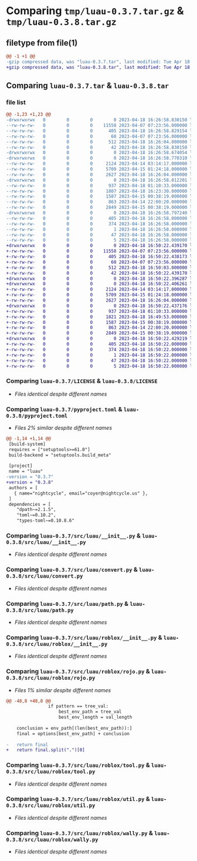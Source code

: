 # Comparing `tmp/luau-0.3.7.tar.gz` & `tmp/luau-0.3.8.tar.gz`

## filetype from file(1)

```diff
@@ -1 +1 @@
-gzip compressed data, was "luau-0.3.7.tar", last modified: Tue Apr 18 16:26:58 2023, max compression
+gzip compressed data, was "luau-0.3.8.tar", last modified: Tue Apr 18 16:50:22 2023, max compression
```

## Comparing `luau-0.3.7.tar` & `luau-0.3.8.tar`

### file list

```diff
@@ -1,23 +1,23 @@
-drwxrwxrwx   0        0        0        0 2023-04-18 16:26:58.830150 luau-0.3.7/
--rw-rw-rw-   0        0        0    11558 2023-04-07 07:23:56.000000 luau-0.3.7/LICENSE
--rw-rw-rw-   0        0        0      405 2023-04-18 16:26:58.829154 luau-0.3.7/PKG-INFO
--rw-rw-rw-   0        0        0       60 2023-04-07 07:23:56.000000 luau-0.3.7/README.md
--rw-rw-rw-   0        0        0      512 2023-04-18 16:26:04.000000 luau-0.3.7/pyproject.toml
--rw-rw-rw-   0        0        0       42 2023-04-18 16:26:58.830150 luau-0.3.7/setup.cfg
-drwxrwxrwx   0        0        0        0 2023-04-18 16:26:58.674054 luau-0.3.7/src/
-drwxrwxrwx   0        0        0        0 2023-04-18 16:26:58.770310 luau-0.3.7/src/luau/
--rw-rw-rw-   0        0        0     2124 2023-04-14 03:14:17.000000 luau-0.3.7/src/luau/__init__.py
--rw-rw-rw-   0        0        0     5709 2023-04-15 01:24:18.000000 luau-0.3.7/src/luau/convert.py
--rw-rw-rw-   0        0        0     2627 2023-04-18 16:26:04.000000 luau-0.3.7/src/luau/path.py
-drwxrwxrwx   0        0        0        0 2023-04-18 16:26:58.812201 luau-0.3.7/src/luau/roblox/
--rw-rw-rw-   0        0        0      937 2023-04-18 01:10:33.000000 luau-0.3.7/src/luau/roblox/__init__.py
--rw-rw-rw-   0        0        0     1807 2023-04-18 16:23:30.000000 luau-0.3.7/src/luau/roblox/rojo.py
--rw-rw-rw-   0        0        0     1587 2023-04-15 00:38:19.000000 luau-0.3.7/src/luau/roblox/tool.py
--rw-rw-rw-   0        0        0      863 2023-04-14 22:00:20.000000 luau-0.3.7/src/luau/roblox/util.py
--rw-rw-rw-   0        0        0     2849 2023-04-15 00:38:19.000000 luau-0.3.7/src/luau/roblox/wally.py
-drwxrwxrwx   0        0        0        0 2023-04-18 16:26:58.797240 luau-0.3.7/src/luau.egg-info/
--rw-rw-rw-   0        0        0      405 2023-04-18 16:26:58.000000 luau-0.3.7/src/luau.egg-info/PKG-INFO
--rw-rw-rw-   0        0        0      374 2023-04-18 16:26:58.000000 luau-0.3.7/src/luau.egg-info/SOURCES.txt
--rw-rw-rw-   0        0        0        1 2023-04-18 16:26:58.000000 luau-0.3.7/src/luau.egg-info/dependency_links.txt
--rw-rw-rw-   0        0        0       47 2023-04-18 16:26:58.000000 luau-0.3.7/src/luau.egg-info/requires.txt
--rw-rw-rw-   0        0        0        5 2023-04-18 16:26:58.000000 luau-0.3.7/src/luau.egg-info/top_level.txt
+drwxrwxrwx   0        0        0        0 2023-04-18 16:50:22.439170 luau-0.3.8/
+-rw-rw-rw-   0        0        0    11558 2023-04-07 07:23:56.000000 luau-0.3.8/LICENSE
+-rw-rw-rw-   0        0        0      405 2023-04-18 16:50:22.438173 luau-0.3.8/PKG-INFO
+-rw-rw-rw-   0        0        0       60 2023-04-07 07:23:56.000000 luau-0.3.8/README.md
+-rw-rw-rw-   0        0        0      512 2023-04-18 16:50:03.000000 luau-0.3.8/pyproject.toml
+-rw-rw-rw-   0        0        0       42 2023-04-18 16:50:22.439170 luau-0.3.8/setup.cfg
+drwxrwxrwx   0        0        0        0 2023-04-18 16:50:22.396287 luau-0.3.8/src/
+drwxrwxrwx   0        0        0        0 2023-04-18 16:50:22.406261 luau-0.3.8/src/luau/
+-rw-rw-rw-   0        0        0     2124 2023-04-14 03:14:17.000000 luau-0.3.8/src/luau/__init__.py
+-rw-rw-rw-   0        0        0     5709 2023-04-15 01:24:18.000000 luau-0.3.8/src/luau/convert.py
+-rw-rw-rw-   0        0        0     2627 2023-04-18 16:26:04.000000 luau-0.3.8/src/luau/path.py
+drwxrwxrwx   0        0        0        0 2023-04-18 16:50:22.437176 luau-0.3.8/src/luau/roblox/
+-rw-rw-rw-   0        0        0      937 2023-04-18 01:10:33.000000 luau-0.3.8/src/luau/roblox/__init__.py
+-rw-rw-rw-   0        0        0     1821 2023-04-18 16:49:53.000000 luau-0.3.8/src/luau/roblox/rojo.py
+-rw-rw-rw-   0        0        0     1587 2023-04-15 00:38:19.000000 luau-0.3.8/src/luau/roblox/tool.py
+-rw-rw-rw-   0        0        0      863 2023-04-14 22:00:20.000000 luau-0.3.8/src/luau/roblox/util.py
+-rw-rw-rw-   0        0        0     2849 2023-04-15 00:38:19.000000 luau-0.3.8/src/luau/roblox/wally.py
+drwxrwxrwx   0        0        0        0 2023-04-18 16:50:22.429219 luau-0.3.8/src/luau.egg-info/
+-rw-rw-rw-   0        0        0      405 2023-04-18 16:50:22.000000 luau-0.3.8/src/luau.egg-info/PKG-INFO
+-rw-rw-rw-   0        0        0      374 2023-04-18 16:50:22.000000 luau-0.3.8/src/luau.egg-info/SOURCES.txt
+-rw-rw-rw-   0        0        0        1 2023-04-18 16:50:22.000000 luau-0.3.8/src/luau.egg-info/dependency_links.txt
+-rw-rw-rw-   0        0        0       47 2023-04-18 16:50:22.000000 luau-0.3.8/src/luau.egg-info/requires.txt
+-rw-rw-rw-   0        0        0        5 2023-04-18 16:50:22.000000 luau-0.3.8/src/luau.egg-info/top_level.txt
```

### Comparing `luau-0.3.7/LICENSE` & `luau-0.3.8/LICENSE`

 * *Files identical despite different names*

### Comparing `luau-0.3.7/pyproject.toml` & `luau-0.3.8/pyproject.toml`

 * *Files 2% similar despite different names*

```diff
@@ -1,14 +1,14 @@
 [build-system]
 requires = ["setuptools>=61.0"]
 build-backend = "setuptools.build_meta"
 
 [project]
 name = "luau"
-version = "0.3.7"
+version = "0.3.8"
 authors = [
   { name="nightcycle", email="coyer@nightcycle.us" },
 ]
 dependencies = [
 	"dpath~=2.1.5",
 	"toml~=0.10.2",
 	"types-toml~=0.10.8.6"
```

### Comparing `luau-0.3.7/src/luau/__init__.py` & `luau-0.3.8/src/luau/__init__.py`

 * *Files identical despite different names*

### Comparing `luau-0.3.7/src/luau/convert.py` & `luau-0.3.8/src/luau/convert.py`

 * *Files identical despite different names*

### Comparing `luau-0.3.7/src/luau/path.py` & `luau-0.3.8/src/luau/path.py`

 * *Files identical despite different names*

### Comparing `luau-0.3.7/src/luau/roblox/__init__.py` & `luau-0.3.8/src/luau/roblox/__init__.py`

 * *Files identical despite different names*

### Comparing `luau-0.3.7/src/luau/roblox/rojo.py` & `luau-0.3.8/src/luau/roblox/rojo.py`

 * *Files 1% similar despite different names*

```diff
@@ -48,8 +48,8 @@
 				if pattern == tree_val:
 					best_env_path = tree_val
 					best_env_length = val_length
 
 	conclusion = env_path[(len(best_env_path)):]
 	final = options[best_env_path] + conclusion
 
-	return final
+	return final.split(".")[0]
```

### Comparing `luau-0.3.7/src/luau/roblox/tool.py` & `luau-0.3.8/src/luau/roblox/tool.py`

 * *Files identical despite different names*

### Comparing `luau-0.3.7/src/luau/roblox/util.py` & `luau-0.3.8/src/luau/roblox/util.py`

 * *Files identical despite different names*

### Comparing `luau-0.3.7/src/luau/roblox/wally.py` & `luau-0.3.8/src/luau/roblox/wally.py`

 * *Files identical despite different names*

